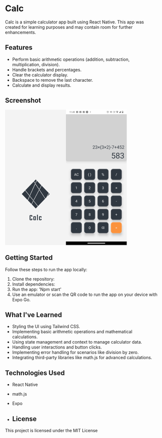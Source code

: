 # Calc 

Calc is a simple calculator app built using React Native. This app was created for learning purposes and may contain room for further enhancements.

## Features

- Perform basic arithmetic operations (addition, subtraction, multiplication, division).
- Handle brackets and percentages.
- Clear the calculator display.
- Backspace to remove the last character.
- Calculate and display results.
  
## Screenshot

<div style="display: flex; flex-direction: row;">
   <img src="./assets/splash.png" alt="Calculator App Screenshot" width="200">
  <img src="./assets/screenshot.png" alt="Calculator App Screenshot" width="200">
 
</div>

## Getting Started

Follow these steps to run the app locally:

1. Clone the repository:
2. Install dependencies:
3.  Run the app: 'Npm start'
4. Use an emulator or scan the QR code to run the app on your device with Expo Go.

## What I've Learned

- Styling the UI using Tailwind CSS.
- Implementing basic arithmetic operations and mathematical calculations.
- Using state management and context to manage calculator data.
- Handling user interactions and button clicks.
- Implementing error handling for scenarios like division by zero.
- Integrating third-party libraries like math.js for advanced calculations.

## Technologies Used

- React Native
- math.js
- Expo

- ## License

This project is licensed under the MIT License 
